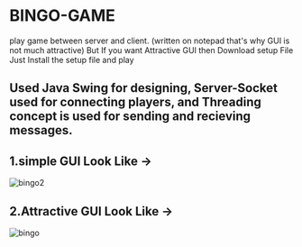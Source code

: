 
# BINGO-GAME

play game between server and client. (written on notepad that's why GUI is not much attractive) But
If you want Attractive GUI then Download setup File
Just Install the setup file and play

## Used Java Swing for designing,  Server-Socket used for connecting players, and Threading concept is used for sending and recieving messages.

 ## 1.simple GUI Look Like ->
 
   ![bingo2](https://user-images.githubusercontent.com/60191225/154699735-73618d64-c654-4987-841c-c3d39e0e9e88.JPG)

 
 ## 2.Attractive GUI Look Like ->  
            
  ![bingo](https://user-images.githubusercontent.com/60191225/154697510-db821b10-5cc3-4c1f-8d25-5ad9369896e1.JPG)

